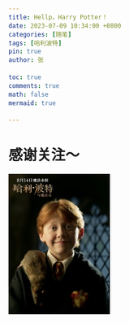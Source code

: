 ```yaml
---
title: Hellp，Harry Potter！
date: 2023-07-09 10:34:00 +0800
categories: [随笔]
tags: [哈利波特]
pin: true
author: 张

toc: true
comments: true
math: false
mermaid: true

---
```


# 感谢关注～ 



![image-罗恩](/assets/blog_res/2021-03-30-hello-world.assets/罗恩.jpg)



